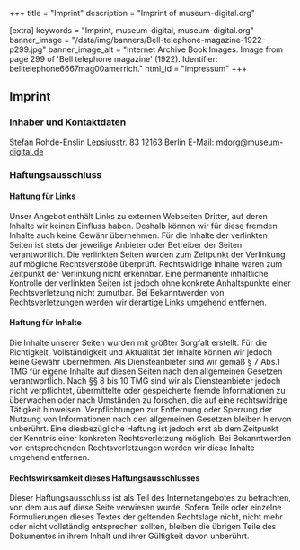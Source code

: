 +++
title = "Imprint"
description = "Imprint of museum-digital.org"

[extra]
keywords = "Imprint, museum-digital, museum-digital.org"
banner_image = "/data/img/banners/Bell-telephone-magazine-1922-p299.jpg"
banner_image_alt = "Internet Archive Book Images. Image from page 299 of 'Bell telephone magazine' (1922). Identifier: belltelephone6667mag00amerrich."
html_id = "impressum"
+++

## Imprint

### Inhaber und Kontaktdaten

Stefan Rohde-Enslin
Lepsiusstr. 83
12163 Berlin
E-Mail: mdorg@museum-digital.de

### Haftungsausschluss

#### Haftung für Links

Unser Angebot enthält Links zu externen Webseiten Dritter, auf deren Inhalte wir keinen Einfluss haben. Deshalb können wir für diese fremden Inhalte auch keine Gewähr übernehmen. Für die Inhalte der verlinkten Seiten ist stets der jeweilige Anbieter oder Betreiber der Seiten verantwortlich. Die verlinkten Seiten wurden zum Zeitpunkt der Verlinkung auf mögliche Rechtsverstöße überprüft. Rechtswidrige Inhalte waren zum Zeitpunkt der Verlinkung nicht erkennbar. Eine permanente inhaltliche Kontrolle der verlinkten Seiten ist jedoch ohne konkrete Anhaltspunkte einer Rechtsverletzung nicht zumutbar. Bei Bekanntwerden von Rechtsverletzungen werden wir derartige Links umgehend entfernen.

#### Haftung für Inhalte

Die Inhalte unserer Seiten wurden mit größter Sorgfalt erstellt. Für die Richtigkeit, Vollständigkeit und Aktualität der Inhalte können wir jedoch keine Gewähr übernehmen. Als Diensteanbieter sind wir gemäß § 7 Abs.1 TMG für eigene Inhalte auf diesen Seiten nach den allgemeinen Gesetzen verantwortlich. Nach §§ 8 bis 10 TMG sind wir als Diensteanbieter jedoch nicht verpflichtet, übermittelte oder gespeicherte fremde Informationen zu überwachen oder nach Umständen zu forschen, die auf eine rechtswidrige Tätigkeit hinweisen. Verpflichtungen zur Entfernung oder Sperrung der Nutzung von Informationen nach den allgemeinen Gesetzen bleiben hiervon unberührt. Eine diesbezügliche Haftung ist jedoch erst ab dem Zeitpunkt der Kenntnis einer konkreten Rechtsverletzung möglich. Bei Bekanntwerden von entsprechenden Rechtsverletzungen werden wir diese Inhalte umgehend entfernen.

#### Rechtswirksamkeit dieses Haftungsausschlusses

Dieser Haftungsausschluss ist als Teil des Internetangebotes zu betrachten, von dem aus auf diese Seite verwiesen wurde. Sofern Teile oder einzelne Formulierungen dieses Textes der geltenden Rechtslage nicht, nicht mehr oder nicht vollständig entsprechen sollten, bleiben die übrigen Teile des Dokumentes in ihrem Inhalt und ihrer Gültigkeit davon unberührt.

